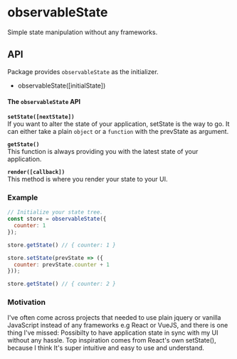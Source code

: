 # observableState
Simple state manipulation without any frameworks. <br>

## API
Package provides `observableState` as the initializer.
- observableState([initialState])

#### The `observableState` API

<strong>`setState([nextState])`</strong> <br>
If you want to alter the state of your application, setState is the way to go. It can either take a plain `object` or a `function` with the prevState as argument.

<strong>`getState()`</strong> <br>
This function is always providing you with the latest state of your application.

<strong>`render([callback])`</strong> <br>
This method is where you render your state to your UI.

### Example
```js
// Initialize your state tree.
const store = observableState({
  counter: 1
});

store.getState() // { counter: 1 }

store.setState(prevState => ({
  counter: prevState.counter + 1
}));

store.getState() // { counter: 2 }
```

### Motivation
I've often come across projects that needed to use plain jquery or vanilla JavaScript instead of any frameworks e.g React or VueJS, and there is one thing I've missed: Possibilty to have application state in sync with my UI without any hassle. Top inspiration comes from React's own setState(), because I think It's super intuitive and easy to use and understand.
